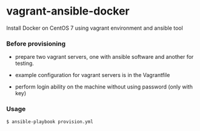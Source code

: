# vagrant-ansible-docker
Install Docker on CentOS 7 using vagrant environment and ansible tool

### Before provisioning

- prepare two vagrant servers, one with ansible software and another for testing.
- example configuration for vagrant servers is in the Vagrantfile

- perform login ability on the machine without using password (only with key)

### Usage

```
$ ansible-playbook provision.yml
```